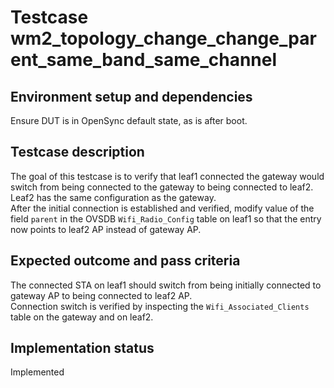 # Testcase wm2_topology_change_change_parent_same_band_same_channel

## Environment setup and dependencies

Ensure DUT is in OpenSync default state, as is after boot.

## Testcase description

The goal of this testcase is to verify that leaf1 connected the gateway would switch from being connected to the gateway
to being connected to leaf2.\
Leaf2 has the same configuration as the gateway.\
After the initial connection is
established and verified, modify value of the field `parent` in the OVSDB `Wifi_Radio_Config` table on leaf1 so that the
entry now points to leaf2 AP instead of gateway AP.

## Expected outcome and pass criteria

The connected STA on leaf1 should switch from being initially connected to gateway AP to being connected to leaf2
AP.\
Connection switch is verified by inspecting the `Wifi_Associated_Clients` table on the gateway and on leaf2.

## Implementation status

Implemented
